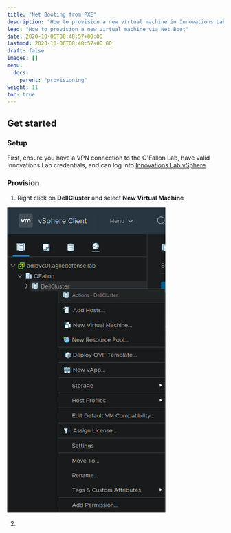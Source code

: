 ```yaml
---
title: "Net Booting from PXE"
description: "How to provision a new virtual machine in Innovations Lab vSphere"
lead: "How to provision a new virtual machine via Net Boot"
date: 2020-10-06T08:48:57+00:00
lastmod: 2020-10-06T08:48:57+00:00
draft: false
images: []
menu:
  docs:
    parent: "provisioning"
weight: 11
toc: true
---
```



## Get started

### Setup
First, ensure you have a VPN connection to the O'Fallon Lab, have valid Innovations Lab credentials, and can log into [Innovations Lab vSphere](https://adlbvc01.agiledefense.lab/ui/)

### Provision

1. Right click on **DellCluster** and select **New Virtual Machine** 

![img](1.png)


2. 